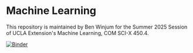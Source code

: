# Machine Learning 

This repository is maintained by Ben Winjum for the Summer 2025 Session of UCLA Extension's Machine Learning, COM SCI-X 450.4.

[![Binder](https://mybinder.org/badge_logo.svg)](https://mybinder.org/v2/gh/benjum/UCLAX-25Summer-ML/HEAD)
